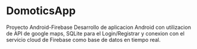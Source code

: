 # DomoticsApp
Proyecto Android-Firebase
Desarrollo de aplicacion Android con utilizacion de API de google maps, SQLite para el Login/Registrar y conexion con el servicio cloud de Firebase como base de datos en tiempo real.

